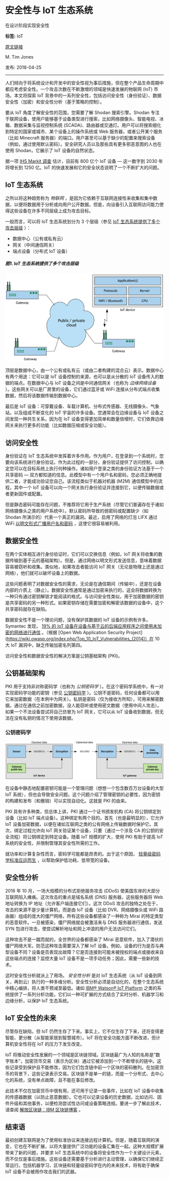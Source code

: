 # 安全性与 IoT 生态系统
在设计阶段实现安全性

**标签:** IoT

[原文链接](https://developer.ibm.com/zh/articles/se-iot-security/)

M. Tim Jones

发布: 2018-04-25

* * *

人们倾向于将系统设计和开发中的安全性视为事后措施，但在整个产品生命周期中都应考虑安全性。一个攻击次数在不断激增的领域是快速发展的物联网 (IoT) 市场。本文将探索 IoT 背景中的一系列安全性，包括访问安全性（身份验证）、数据安全性（加密）和安全性分析（基于策略的控制）。

要从 IoT 角度了解安全性的范围，您需要了解 Shodan 搜索引擎。Shodan 专注于联网设备，使用户能够基于设备类型进行搜索，比如网络摄像头、智能电视、冰箱、数据采集与监视控制系统 (SCADA)、路由器或交通灯。用户可以将搜索细化到特定的国家或城市、某个设备上的操作系统或 Web 服务器，或者公开某个服务（比如 Minecraft 服务器）的端口。用户甚至可以基于缺少的配置来搜索设备（例如，通过使用默认密码）。安全研究人员以及那些具有更多邪恶意图的人也在使用 Shodan，它展示了 IoT 设备的自然状态。

据一项 [IHS Markit 调查](https://ihsmarkit.com/Info/1017/internet-of-things.html) 估计，目前有 800 亿个 IoT 设备 — 这一数字到 2030 年将增长到 1250 亿。IoT 的快速发展和它的安全状态说明了一个不断扩大的问题。

## IoT 生态系统

之所以将这种趋势称为 _物联网_ ，是因为它依赖于互联网连接性来收集和集中数据，以便将数据用于分析或向用户公开数据。但是，向设备引入互联网访问能力使得这些设备在许多不同层级上成为攻击目标。

一般而言，可以将 IoT 生态系统划分为 3 个层级（参见 [IoT 生态系统提供了多个攻击层级](#iot-生态系统提供了多个攻击层级) ）：

- 数据中心（公有或私有云）
- 网关（中间通信网关）
- 端点设备（分布式 IoT 设备）

##### 图1\. IoT 生态系统提供了多个攻击层级

![此图像展示了对 IoT 设备的攻击途径](../ibm_articles_img/se-iot-security_images_Figure01.png)

顶层是数据中心，由一个公有或私有云（或由二者构建的混合云）表示。数据中心有两个用途：它可以是 IoT 设备控制的来源，也可以是从分散的 IoT 设备传入的数据的端点。在数据中心与 IoT 设备之间是中间通信网关（也称为 _边缘网络设备_ ）。这些网关可以是厂房里的设备，它们通过蓝牙或 WiFi 连接从分布式端点收集数据，然后将该数据传输到数据中心。

最后是 IoT 设备：可穿戴设备、车载计算机、分布式传感器、无线摄像头、气象站，以及组成不断变化的 IoT 宇宙的许多设备。您通常会在边缘设备与 IoT 设备之间发现一种共生关系，因为在 IoT 设备变得更加简单和数量倍增时，它们依靠边缘网关来执行更多的功能（比如数据压缩或安全功能）。

## 访问安全性

身份验证在 IoT 生态系统中发挥着许多作用。作为用户，在登录到一个系统时，您要向该系统进行身份验证。作为此过程的一部分，身份验证提供了访问控制，以确定您可以在目标系统上执行何种操作。诸如用户登录之类的身份验证方法基于一个共享密码 — 双方都知道的信息。此模型中有一个用户名和密码，您必须正确地提供二者，才能成功验证您自己。该流程类似于机器对机器 (M2M) 通信模型中的流程，其中一个 IoT 设备可以向一个网关执行身份验证并连接到它，以便传输数据或者更新固件或配置。

但是静态密码可能存在问题，不推荐将它用于生产系统（尽管它们普遍存在于诸如网络摄像头之类的用户系统中）。默认密码所导致的弱密码或配置缺少（如 Shodan 所演示的）代表一个真正的漏洞。最近，启用了网络的灯泡 LIFX 通过 WiFi [以明文形式广播用户名和密码](http://www.bbc.com/news/technology-28208905) ，这使它很容易被利用。

## 数据安全性

在两个实体相互进行身份验证时，它们可以交换信息（例如，IoT 网关将收集的数据传输到基于云的基础架构）。但是，通过网络以明文形式发送信息，意味着数据容易被窃听和收集。类似地，如果攻击者能访问 IoT 网关（无论是物理上还是通过网络），他们就可以破坏设备上的数据。

这些问题表明了对数据安全性的需求，无论是在通信期间（传输中），还是在设备内部的介质上（静止）。数据安全性通常是通过加密来执行的，这会将数据转换为一种只有通过密钥解锁才能阅读的格式。与访问安全性类似，用于加密数据的密钥是共享密码的另一种形式。如果密钥存储在需要加密和解密该数据的设备中，这个共享密码就存在缺陷。

数据安全性不是一个理论问题，没有保护其数据的 IoT 设备的示例有许多。Symantec 发现， [19% 的 IoT 设备在设备与基于云的后端应用程序之间使用未加密的网络进行通信](https://docs.broadcom.com/doc/insecurity-in-the-internet-of-things-en) 。（根据 [Open Web Application Security Project](https://wiki.owasp.org/index.php/Top_10_IoT_Vulnerabilities_(2014)）在 10 大 IoT 漏洞中，缺乏传输加密名列第四。

访问安全性和数据安全性的解决方案是公钥基础架构 (PKI)。

## 公钥基础架构

PKI 用于支持非对称密码学（也称为 _公钥密码学_ ）。在这个密码学系统中，有一对实现密码学功能的密钥（参见 [公钥密码学](#公钥密码学) ）。公钥不是密码，任何设备都可以用它来加密数据（在本例中为网关）。私钥是密码（仅为接收方所知），可用来解密数据。通过在通信之前加密数据，没人能窃听或使用密文数据（使用中间人攻击）。如果一个不法设备尝试将自己仿冒为 IoT 网关，它可以从 IoT 设备收到数据，但无法在没有私钥的情况下使用该数据。

### 公钥密码学

![并排的两个方框显示了 IoT 设备与网关之间的加密](../ibm_articles_img/se-iot-security_images_Figure02.png)

在设备中静态地配置密钥可能是一个管理问题（想想一个包含数百万台设备的大型 IoT 系统），但也会导致安全问题。这个问题介绍了管理密钥的必要性，因为密钥的构建和发布（和撤销）可以实现自动化。这就是 PKI 的由来。

PKI 具有许多种类，但总体上讲，PKI 通过一个证书颁发机构 (CA) 将公钥绑定到设备（比如 IoT 端点设备）。这种绑定有两个目的。首先（也是最明显的），它允许 IoT 设备加密数据，以便在诸如互联网之类的公有网络上传输数据时保护它。其次，绑定过程允许向 IoT 网关验证某个设备，只要（通过一个涉及 CA 的公钥的安全流程）将公钥绑定到特定设备。随着 IoT 规模的扩大，使用 PKI 有助于提高 IoT 系统的安全性，并限制管理其安全性所需的工作。

就功率和计算复杂性而言，密码学可能都是昂贵的。出于这个原因， [轻量级密码学标准应运而生](https://eprint.iacr.org/2017/511.pdf) ，以帮助保护低功耗、低带宽的设备。

## 安全性分析

2016 年 10 月，一场大规模的分布式拒绝服务攻击 (DDoS) 使美国东岸的大部分互联网陷入瘫痪。这次攻击的重点是域名系统 (DNS) 服务器，这些服务器将 Web 地址转换为 IP 地址（允许客户端连接它们）。这次 DDoS 攻击的独特之处在于，攻击的来源不是少量计算机，而是由 IoT 设备（比如 DVR、网络摄像头或 WiFi 路由器）组成的庞大的僵尸网络，所有这些设备都感染了一种称为 Mirai 的特定类型的恶意软件。一旦被感染，僵尸网络就会被激活来与 DNS 服务器进行通信，发送 SYN 包进行攻击，使尝试解析地址和网上冲浪的用户无法访问它们。

这种攻击不是一蹴而就的，全世界的设备都感染了 Mirai 恶意软件，加入了潜伏的僵尸网络大军。防范这种攻击需要深入了解 IoT 设备。例如，设备的行为是否与典型设备不同？设备是否表现出故障？它是否连接到可能未被授权的端点或接收来自这些端点的连接？监控大量 IoT 设备不是一项手动任务；因此，需要一些新的技术。

这时安全性分析就派上了用场。 _安全性分析_ 是对 IoT 生态系统（从 IoT 设备到网关，再到云）执行的一种多维分析。安全性分析必须是自动化的，在整个生态系统中精心编排，将人类干预减至最低。诸如 [IBM® Watson® IoT Platform](https://www.ibm.com/internet-of-things/solutions/iot-platform/watson-iot-platform) 之类的系统提供了一系列分析功能，它们以一种可扩展的方式结合了实时分析、机器学习和边缘分析，以保护 IoT 生态系统。

## IoT 安全性的未来

尽管存在缺陷，但 IoT 仍然生存了下来。事实上，它不仅生存了下来，还将变得更智能、更分散（从智能家居到智慧城市）。IoT 将在安全功能方面不断改进，但计算机安全性将在 IoT 的压力下发生改变。

IoT 将推动安全性发展的一个领域是区块链领域。区块链最广为人知的名称是”数字账本”，加密货币交易（表示为区块）通过它被添加到一个不断增长的链中。这些记录受到保护且不能修改，因为它们包含链中前一个区块的密码散列。在加密货币的背景下，这些记录表示交易。区块链不是单一的链，而是一个分布式、去中心化的系统，没有单点故障，且不能在事后修改。

此技术不仅在加密货币中很有用，还可用于记录一些事件，比如在 IoT 设备中收集的传感器数据（以防止恶意数据）。它也可以记录设备的历史数据，比如访问、固件升级和其他事务，以便检测尝试性访问或设备策略违规。要进一步了解此技术，请查阅 [解放区块链：IBM 区块链博客](https://www.ibm.com/blogs/blockchain/) 。

## 结束语

最初创建互联网是为了使用标准协议来连接远程计算机。但是，随着互联网的演变，它也在不断扩展，以将大量提供广泛功能的设备汇集在一起。这种大规模扩展带来了新的问题，并要求 IoT 生态系统中的设备将安全性作为一个关键设计元素，而不仅仅是事后措施。这些设备还需要基于分析进行主动管理，以确保它们继续正常运行。包括机器学习、区块链和轻量级密码学在内的未来技术，将有助于确保 IoT 设备不会被用作攻击我们的武器。